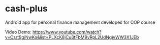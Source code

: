# cash-plus

Android app for personal finance management developed for OOP course

Video Demo: https://www.youtube.com/watch?v=Csrt9gjNwKo&list=PLXcK8jCu3tFbM9vRpL2UdNgivWW3X1JEb
